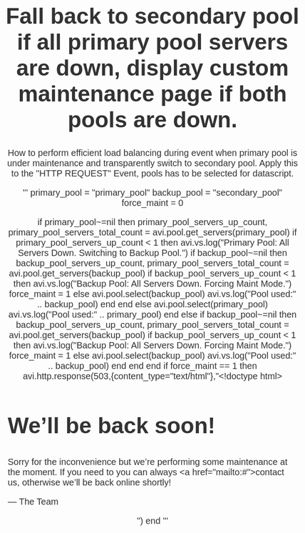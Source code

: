# Fall back to secondary pool if all primary pool servers are down, display custom maintenance page if both pools are down.
How to perform efficient load balancing during event when primary pool is under maintenance and transparently switch to secondary pool. Apply this to the "HTTP REQUEST" Event, pools has to be selected for datascript.

'''
primary_pool = "primary_pool"
backup_pool = "secondary_pool"
force_maint = 0

if primary_pool~=nil then
  primary_pool_servers_up_count, primary_pool_servers_total_count = avi.pool.get_servers(primary_pool)
  if primary_pool_servers_up_count < 1 then
    avi.vs.log("Primary Pool: All Servers Down. Switching to Backup Pool.")
    if backup_pool~=nil then
      backup_pool_servers_up_count, primary_pool_servers_total_count = avi.pool.get_servers(backup_pool)
      if backup_pool_servers_up_count < 1 then
        avi.vs.log("Backup Pool: All Servers Down. Forcing Maint Mode.")
        force_maint = 1
      else
        avi.pool.select(backup_pool)
        avi.vs.log("Pool used:" .. backup_pool)
      end
    end
  else
    avi.pool.select(primary_pool)
    avi.vs.log("Pool used:" .. primary_pool)
  end
else
  if backup_pool~=nil then
    backup_pool_servers_up_count, primary_pool_servers_total_count = avi.pool.get_servers(backup_pool)
    if backup_pool_servers_up_count < 1 then
      avi.vs.log("Backup Pool: All Servers Down. Forcing Maint Mode.")
      force_maint = 1
    else
      avi.pool.select(backup_pool)
      avi.vs.log("Pool used:" .. backup_pool)
    end
  end
end
if force_maint == 1 then
  avi.http.response(503,{content_type="text/html"},"<\!doctype html><title>Site Maintenance</title><style> body { text-align: center; padding: 150px; } h1 { font-size: 50px; } body { font: 20px Helvetica, sans-serif; color: #333; } article { display: block; text-align: left; width: 650px; margin: 0 auto; } a { color: #dc8100; text-decoration: none; } a:hover { color: #333; text-decoration: none; }</style><article> <h1>We&rsquo;ll be back soon!</h1> <div> <p>Sorry for the inconvenience but we&rsquo;re performing some maintenance at the moment. If you need to you can always <a href=\"mailto:#\">contact us</a>, otherwise we&rsquo;ll be back online shortly!</p> <p>&mdash; The Team</p> </div></article>")
end
'''
